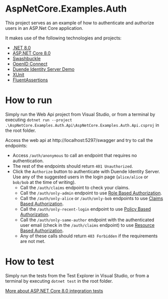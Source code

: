 # AspNetCore.Examples.Auth

This project serves as an example of how to authenticate and authorize users in an ASP.Net Core application.

It makes use of the following technologies and projects:

- [.NET 8.0](https://dotnet.microsoft.com/download/dotnet/8.0)
- [ASP.NET Core 8.0](https://learn.microsoft.com/aspnet/core/?view=aspnetcore-8.0)
- [Swashbuckle](https://learn.microsoft.com/aspnet/core/tutorials/getting-started-with-swashbuckle?view=aspnetcore-8.0)
- [OpenID Connect](https://openid.net/developers/how-connect-works/)
- [Duende Identity Server Demo](https://demo.duendesoftware.com/)
- [XUnit](https://xunit.net/)
- [FluentAssertions](https://fluentassertions.com/)

# How to run
Simply run the Web Api project from Visual Studio, or from a terminal by executing `dotnet run --project .\AspNetCore.Examples.Auth.Api\AspNetCore.Examples.Auth.Api.csproj` in the root folder.

Access the web api at http://localhost:5297/swagger and try to call the endpoints:

- Access `/auth/anonymous` to call an endpoint that requires no authentication.
- The rest of the endpoints should return `401 Unauthorized`.
- Click the `Authorize` button to authenticate with Duende Identity Server. Use any of the suggested users in the login page (`alice/alice` or `bob/bob` at the time of writing).
    - Call the `/auth/claims` endpoint to check your claims.
    - Call the `/auth/only-admin` endpoint to use [Role Based Authorization](https://learn.microsoft.com/aspnet/core/security/authorization/roles?view=aspnetcore-8.0).
    - Call the `/auth/only-alice` or `/auth/only-bob` endpoints to use [Claims Based Authorization](https://learn.microsoft.com/aspnet/core/security/authorization/claims?view=aspnetcore-8.0).
    - Call the `/auth/only-recent-login` endpoint to use [Policy Based Authorization](https://learn.microsoft.com/aspnet/core/security/authorization/policies?view=aspnetcore-8.0).
    - Call the `/auth/only-same-author` endpoint with the authenticated user email (check in the `/auth/claims` endpoint) to use [Resource Based Authorization](https://learn.microsoft.com/aspnet/core/security/authorization/resourcebased?view=aspnetcore-8.0).
    - Any of these calls should return `403 Forbidden` if the requirements are not met.

# How to test
Simply run the tests from the Test Explorer in Visual Studio, or from a terminal by executing `dotnet test` in the root folder.

[More about ASP.NET Core 8.0 integration tests](https://learn.microsoft.com/aspnet/core/test/integration-tests?view=aspnetcore-8.0)
